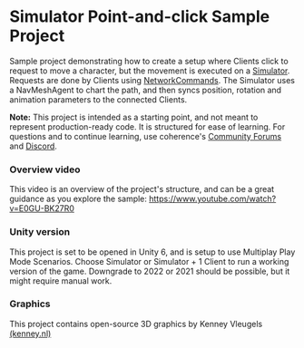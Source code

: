 # Simulator Point-and-click Sample Project

Sample project demonstrating how to create a setup where Clients click to request to move a character, but the movement is executed on a [Simulator](https://docs.coherence.io/manual/simulation-server).
Requests are done by Clients using [NetworkCommands](https://docs.coherence.io/manual/networking-state-changes/commands).
The Simulator uses a NavMeshAgent to chart the path, and then syncs position, rotation and animation parameters to the connected Clients.

**Note:** This project is intended as a starting point, and not meant to represent production-ready code. It is structured for ease of learning. For questions and to continue learning, use coherence's [Community Forums](https://community.coherence.io/) and [Discord](https://discord.com/invite/G9uBzqcfpN).

### Overview video
This video is an overview of the project's structure, and can be a great guidance as you explore the sample: https://www.youtube.com/watch?v=E0GU-BK27R0

### Unity version
This project is set to be opened in Unity 6, and is setup to use Multiplay Play Mode Scenarios. Choose Simulator or Simulator + 1 Client to run a working version of the game.
Downgrade to 2022 or 2021 should be possible, but it might require manual work.

### Graphics
This project contains open-source 3D graphics by Kenney Vleugels [(kenney.nl)](https://kenney.nl/)
